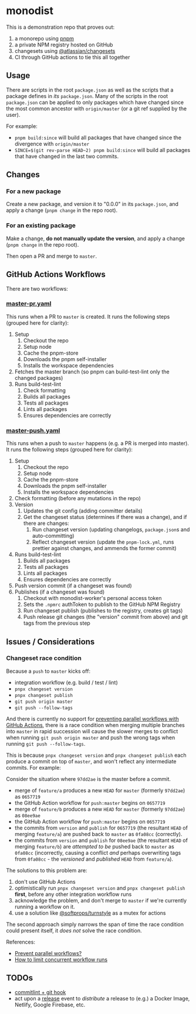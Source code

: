 # monodist

This is a demonstration repo that proves out:

1. a monorepo using [pnpm](https://pnpm.js.org/)
2. a private NPM registry hosted on GitHub
3. changesets using [@atlassian/changesets](https://github.com/atlassian/changesets)
4. CI through GitHub actions to tie this all together

## Usage

There are scripts in the root `package.json` as well as the scripts that a package defines in _its_ `package.json`.
Many of the scripts in the root `package.json` can be applied to only packages which have changed since the most common ancestor with `origin/master` (or a git ref supplied by the user).

For example:

- `pnpm build:since` will build all packages that have changed since the divergence with `origin/master`
- `SINCE=$(git rev-parse HEAD~2) pnpm build:since` will build all packages that have changed in the last two commits.

## Changes

### For a new package

Create a new package, and version it to "0.0.0" in its `package.json`, and apply a change (`pnpm change` in the repo root).

### For an existing package

Make a change, **do not manually update the version**, and apply a change (`pnpm change` in the repo root).

Then open a PR and merge to `master`.

## GitHub Actions Workflows

There are two workflows:

### [master-pr.yaml](./.github/workflows/master-pr.yml)

This runs when a PR to `master` is created.
It runs the following steps (grouped here for clarity):

1. Setup
   1. Checkout the repo
   1. Setup node
   1. Cache the pnpm-store
   1. Downloads the pnpm self-installer
   1. Installs the workspace dependencies
1. Fetches the master branch (so pnpm can build-test-lint only the changed packages)
1. Runs build-test-lint
   1. Check formatting
   1. Builds all packages
   1. Tests all packages
   1. Lints all packages
   1. Ensures dependencies are correctly

### [master-push.yaml](./.github/workflows/master-push.yml)

This runs when a push to `master` happens (e.g. a PR is merged into master).
It runs the following steps (grouped here for clarity):

1. Setup
   1. Checkout the repo
   1. Setup node
   1. Cache the pnpm-store
   1. Downloads the pnpm self-installer
   1. Installs the workspace dependencies
1. Check formatting (before any mutations in the repo)
1. Version
   1. Updates the git config (adding committer details)
   1. Get the changeset status (determines if there was a change), and if there are changes:
      1. Run changeset version (updating changelogs, `package.json`s and auto-committing)
      1. Reflect changeset version (update the `pnpm-lock.yml`, runs prettier against changes, and ammends the former commit)
1. Runs build-test-lint
   1. Builds all packages
   1. Tests all packages
   1. Lints all packages
   1. Ensures dependencies are correctly
1. Push version commit (if a changeset was found)
1. Publishes (if a changeset was found)
   1. Checkout with monodist-worker's personal access token
   1. Sets the `.npmrc` authToken to publish to the GitHub NPM Registry
   1. Run changeset publish (publishes to the registry, creates git tags)
   1. Push release git changes (the "version" commit from above) and git tags from the previous step

## Issues / Considerations

### Changeset race condition

Because a `push` to `master` kicks off:

- integration workflow (e.g. build / test / lint)
- `pnpx changeset version`
- `pnpx changeset publish`
- `git push origin master`
- `git push --follow-tags`

And there is currently no support for [preventing parallel workflows with GitHub Actions](https://github.community/t/prevent-parallel-workflows/16370/7), there is a race condition when merging multiple branches into `master` in rapid succession will cause the slower merges to conflict when running `git push origin master` and push the wrong tags when running `git push --follow-tags`.

This is because `pnpx changeset version` and `pnpx changeset publish` each produce a commit on top of `master`, and won't reflect any intermediate commits. For example:

Consider the situation where `97dd2ae` is the master before a commit.

- merge of `feature/a` produces a new `HEAD` for `master` (formerly `97dd2ae`) as `0657719`
- the GitHub Action workflow for `push:master` begins on `0657719`
- merge of `feature/b` produces a new `HEAD` for `master` (formerly `97dd2ae`) as `08ee9ae`
- the GitHub Action workflow for `push:master` begins on `0657719`
- the commits from `version` and `publish` for `0657719` (the resultant `HEAD` of merging `feature/a`) are pushed back to `master` as `0fa08cc` (correctly).
- the commits from `version` and `publish` for `08ee9ae` (the resultant `HEAD` of merging `feature/b`) are _attempted to be_ pushed back to `master` as `0fa08cc` (incorrectly, causing a conflict _and_ perhaps overwriting tags from `0fa08cc` - the _versioned_ and _published_ `HEAD` from `feature/a`).

The solutions to this problem are:

1. don't use GitHub Actions
2. optimistically run `pnpx changeset version` and `pnpx changeset publish` **first**, before any other integration workflow runs
3. acknowledge the problem, and don't merge to `master` if we're currently running a workflow on it.
4. use a solution like [@softprops/turnstyle](https://github.com/softprops/turnstyle) as a mutex for actions

The second approach simply narrows the span of time the race condition could present itself, it _does not_ solve the race condition.

References:

- [Prevent parallel workflows?](https://github.community/t/prevent-parallel-workflows/16370/7)
- [How to limit concurrent workflow runs](https://github.community/t/how-to-limit-concurrent-workflow-runs/16844)

## TODOs

- [commitlint + git hook](https://github.com/conventional-changelog/commitlint)
- act upon a [release](https://docs.github.com/en/actions/reference/events-that-trigger-workflows#release) event to _distribute_ a release to (e.g.) a Docker Image, Netlify, Google Firebase, etc.

